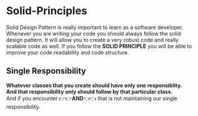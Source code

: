 # Solid-Principles
Solid Design Pattern is really important to learn as a software developer. Whenever you are writing your code you should always follow the solid design pattern. It will allow you to create a very robust code and really scalable code as well. If you follow the **SOLID PRINCIPLE** you will be able to improve your code readability and code structure.
## Single Responsibility
**Whatever classes that you create should have only one responsiblity. And that responsibility only should follow by that particular class.**
</br>And if you encounter 👉👉**AND**👈👈 that is not maintaining our single responsibility. 
